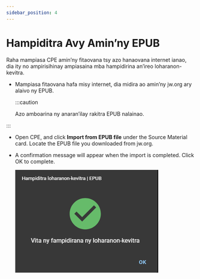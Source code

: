 ```yaml
---
sidebar_position: 4
---
```


# Hampiditra Avy Amin’ny EPUB

Raha mampiasa CPE amin’ny fitaovana tsy azo hanaovana internet ianao, dia ity no ampirisihinay ampiasaina mba hampidirina an’ireo loharanon-kevitra.

- Mampiasa fitaovana hafa misy internet, dia midira ao amin’ny jw.org ary alaivo ny EPUB.

  :::caution

  Azo amboarina ny anaran’ilay rakitra EPUB nalainao.


:::

- Open CPE, and click **Import from EPUB file** under the Source Material card. Locate the EPUB file you downloaded from jw.org.

- A confirmation message will appear when the import is completed. Click OK to complete.

  ![Vita ny Fampidirana avy Amin’ny EPUB](./import_epub_complete.png)
